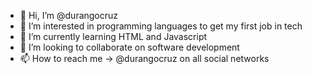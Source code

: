 - 👋 Hi, I’m @durangocruz
- 👀 I’m interested in programming languages to get my first job in tech
- 🌱 I’m currently learning HTML and Javascript
- 💞️ I’m looking to collaborate on software development
- 📫 How to reach me -> @durangocruz on all social networks

<!---
durangocruz/durangocruz is a ✨ special ✨ repository because its `README.md` (this file) appears on your GitHub profile.
You can click the Preview link to take a look at your changes.
--->
